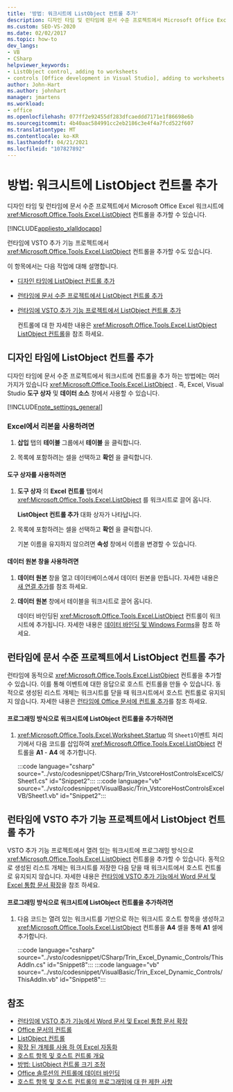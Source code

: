 ```yaml
---
title: '방법: 워크시트에 ListObject 컨트롤 추가'
description: 디자인 타임 및 런타임에 문서 수준 프로젝트에서 Microsoft Office Excel 워크시트에 ListObject 컨트롤을 추가 하는 방법에 대해 알아봅니다.
ms.custom: SEO-VS-2020
ms.date: 02/02/2017
ms.topic: how-to
dev_langs:
- VB
- CSharp
helpviewer_keywords:
- ListObject control, adding to worksheets
- controls [Office development in Visual Studio], adding to worksheets
author: John-Hart
ms.author: johnhart
manager: jmartens
ms.workload:
- office
ms.openlocfilehash: 077ff2e92455df283dfcaeddd7171e1f86698e6b
ms.sourcegitcommit: 4b40aac584991cc2eb2186c3e4f4a7fcd522f607
ms.translationtype: MT
ms.contentlocale: ko-KR
ms.lasthandoff: 04/21/2021
ms.locfileid: "107827892"
---
```

# <a name="how-to-add-listobject-controls-to-worksheets"></a>방법: 워크시트에 ListObject 컨트롤 추가
  디자인 타임 및 런타임에 문서 수준 프로젝트에서 Microsoft Office Excel 워크시트에 <xref:Microsoft.Office.Tools.Excel.ListObject> 컨트롤을 추가할 수 있습니다.

 [!INCLUDE[appliesto_xlalldocapp](../vsto/includes/appliesto-xlalldocapp-md.md)]

 런타임에 VSTO 추가 기능 프로젝트에서 <xref:Microsoft.Office.Tools.Excel.ListObject> 컨트롤을 추가할 수도 있습니다.

 이 항목에서는 다음 작업에 대해 설명합니다.

- [디자인 타임에 ListObject 컨트롤 추가](#designtime)

- [런타임에 문서 수준 프로젝트에서 ListObject 컨트롤 추가](#runtimedoclevel)

- [런타임에 VSTO 추가 기능 프로젝트에서 ListObject 컨트롤 추가](#runtimeaddin)

  컨트롤에 대 한 자세한 내용은 <xref:Microsoft.Office.Tools.Excel.ListObject> [ListObject 컨트롤](../vsto/listobject-control.md)을 참조 하세요.

## <a name="add-listobject-controls-at-design-time"></a><a name="designtime"></a> 디자인 타임에 ListObject 컨트롤 추가
 디자인 타임에 문서 수준 프로젝트에서 워크시트에 컨트롤을 추가 하는 방법에는 여러 가지가 있습니다 <xref:Microsoft.Office.Tools.Excel.ListObject> . 즉, Excel, Visual Studio **도구 상자** 및 **데이터 소스** 창에서 사용할 수 있습니다.

 [!INCLUDE[note_settings_general](../sharepoint/includes/note-settings-general-md.md)]

### <a name="to-use-the-ribbon-in-excel"></a>Excel에서 리본을 사용하려면

1. **삽입** 탭의 **테이블** 그룹에서 **테이블** 을 클릭합니다.

2. 목록에 포함하려는 셀을 선택하고 **확인** 을 클릭합니다.

#### <a name="to-use-the-toolbox"></a>도구 상자를 사용하려면

1. **도구 상자** 의 **Excel 컨트롤** 탭에서 <xref:Microsoft.Office.Tools.Excel.ListObject> 를 워크시트로 끌어 옵니다.

     **ListObject 컨트롤 추가** 대화 상자가 나타납니다.

2. 목록에 포함하려는 셀을 선택하고 **확인** 을 클릭합니다.

     기본 이름을 유지하지 않으려면 **속성** 창에서 이름을 변경할 수 있습니다.

#### <a name="to-use-the-data-sources-window"></a>데이터 원본 창을 사용하려면

1. **데이터 원본** 창을 열고 데이터베이스에서 데이터 원본을 만듭니다. 자세한 내용은 [새 연결 추가](../data-tools/add-new-connections.md)를 참조 하세요.

2. **데이터 원본** 창에서 테이블을 워크시트로 끌어 옵니다.

     데이터 바인딩된 <xref:Microsoft.Office.Tools.Excel.ListObject> 컨트롤이 워크시트에 추가됩니다. 자세한 내용은 [데이터 바인딩 및 Windows Forms](/dotnet/framework/winforms/data-binding-and-windows-forms)을 참조 하세요.

## <a name="add-listobject-controls-at-run-time-in-a-document-level-project"></a><a name="runtimedoclevel"></a> 런타임에 문서 수준 프로젝트에서 ListObject 컨트롤 추가
 런타임에 동적으로 <xref:Microsoft.Office.Tools.Excel.ListObject> 컨트롤을 추가할 수 있습니다. 이를 통해 이벤트에 대한 응답으로 호스트 컨트롤을 만들 수 있습니다. 동적으로 생성된 리스트 개체는 워크시트를 닫을 때 워크시트에서 호스트 컨트롤로 유지되지 않습니다. 자세한 내용은 [런타임에 Office 문서에 컨트롤 추가](../vsto/adding-controls-to-office-documents-at-run-time.md)를 참조 하세요.

#### <a name="to-add-a-listobject-control-to-a-worksheet-programmatically"></a>프로그래밍 방식으로 워크시트에 ListObject 컨트롤을 추가하려면

1. <xref:Microsoft.Office.Tools.Excel.Worksheet.Startup> 의 `Sheet1`이벤트 처리기에서 다음 코드를 삽입하여 <xref:Microsoft.Office.Tools.Excel.ListObject> 컨트롤을 **A1** - **A4** 에 추가합니다.

     :::code language="csharp" source="../vsto/codesnippet/CSharp/Trin_VstcoreHostControlsExcelCS/Sheet1.cs" id="Snippet2":::
     :::code language="vb" source="../vsto/codesnippet/VisualBasic/Trin_VstcoreHostControlsExcelVB/Sheet1.vb" id="Snippet2":::

## <a name="add-listobject-controls-at-run-time-in-a-vsto-add-in-project"></a><a name="runtimeaddin"></a> 런타임에 VSTO 추가 기능 프로젝트에서 ListObject 컨트롤 추가
 VSTO 추가 기능 프로젝트에서 열려 있는 워크시트에 프로그래밍 방식으로 <xref:Microsoft.Office.Tools.Excel.ListObject> 컨트롤을 추가할 수 있습니다. 동적으로 생성된 리스트 개체는 워크시트를 저장한 다음 닫을 때 워크시트에서 호스트 컨트롤로 유지되지 않습니다. 자세한 내용은 [런타임에 VSTO 추가 기능에서 Word 문서 및 Excel 통합 문서 확장](../vsto/extending-word-documents-and-excel-workbooks-in-vsto-add-ins-at-run-time.md)을 참조 하세요.

#### <a name="to-add-a-listobject-control-to-a-worksheet-programmatically"></a>프로그래밍 방식으로 워크시트에 ListObject 컨트롤을 추가하려면

1. 다음 코드는 열려 있는 워크시트를 기반으로 하는 워크시트 호스트 항목을 생성하고 <xref:Microsoft.Office.Tools.Excel.ListObject> 컨트롤을 **A4** 셀을 통해 **A1** 셀에 추가합니다.

     :::code language="csharp" source="../vsto/codesnippet/CSharp/Trin_Excel_Dynamic_Controls/ThisAddIn.cs" id="Snippet8":::
     :::code language="vb" source="../vsto/codesnippet/VisualBasic/Trin_Excel_Dynamic_Controls/ThisAddIn.vb" id="Snippet8":::

## <a name="see-also"></a>참조
- [런타임에 VSTO 추가 기능에서 Word 문서 및 Excel 통합 문서 확장](../vsto/extending-word-documents-and-excel-workbooks-in-vsto-add-ins-at-run-time.md)
- [Office 문서의 컨트롤](../vsto/controls-on-office-documents.md)
- [ListObject 컨트롤](../vsto/listobject-control.md)
- [확장 된 개체를 사용 하 여 Excel 자동화](../vsto/automating-excel-by-using-extended-objects.md)
- [호스트 항목 및 호스트 컨트롤 개요](../vsto/host-items-and-host-controls-overview.md)
- [방법: ListObject 컨트롤 크기 조정](../vsto/how-to-resize-listobject-controls.md)
- [Office 솔루션의 컨트롤에 데이터 바인딩](../vsto/binding-data-to-controls-in-office-solutions.md)
- [호스트 항목 및 호스트 컨트롤의 프로그래밍에 대 한 제한 사항](../vsto/programmatic-limitations-of-host-items-and-host-controls.md)

